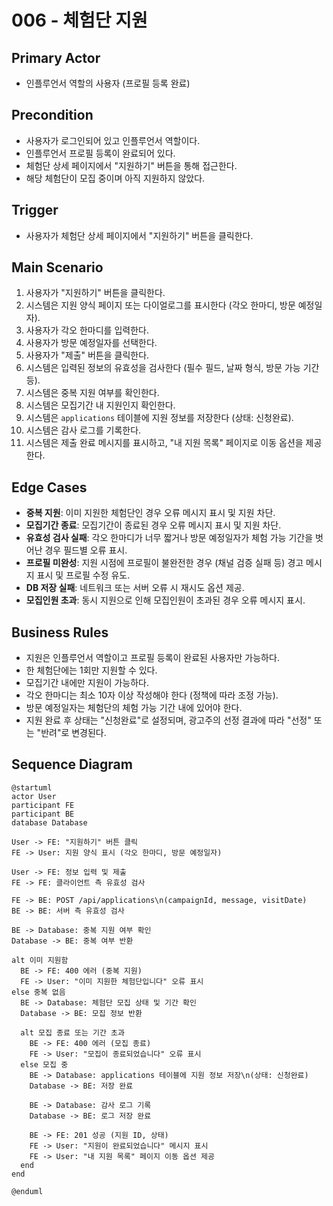 # 006 - 체험단 지원

## Primary Actor

- 인플루언서 역할의 사용자 (프로필 등록 완료)

## Precondition

- 사용자가 로그인되어 있고 인플루언서 역할이다.
- 인플루언서 프로필 등록이 완료되어 있다.
- 체험단 상세 페이지에서 "지원하기" 버튼을 통해 접근한다.
- 해당 체험단이 모집 중이며 아직 지원하지 않았다.

## Trigger

- 사용자가 체험단 상세 페이지에서 "지원하기" 버튼을 클릭한다.

## Main Scenario

1. 사용자가 "지원하기" 버튼을 클릭한다.
2. 시스템은 지원 양식 페이지 또는 다이얼로그를 표시한다 (각오 한마디, 방문 예정일자).
3. 사용자가 각오 한마디를 입력한다.
4. 사용자가 방문 예정일자를 선택한다.
5. 사용자가 "제출" 버튼을 클릭한다.
6. 시스템은 입력된 정보의 유효성을 검사한다 (필수 필드, 날짜 형식, 방문 가능 기간 등).
7. 시스템은 중복 지원 여부를 확인한다.
8. 시스템은 모집기간 내 지원인지 확인한다.
9. 시스템은 `applications` 테이블에 지원 정보를 저장한다 (상태: 신청완료).
10. 시스템은 감사 로그를 기록한다.
11. 시스템은 제출 완료 메시지를 표시하고, "내 지원 목록" 페이지로 이동 옵션을 제공한다.

## Edge Cases

- **중복 지원**: 이미 지원한 체험단인 경우 오류 메시지 표시 및 지원 차단.
- **모집기간 종료**: 모집기간이 종료된 경우 오류 메시지 표시 및 지원 차단.
- **유효성 검사 실패**: 각오 한마디가 너무 짧거나 방문 예정일자가 체험 가능 기간을 벗어난 경우 필드별 오류 표시.
- **프로필 미완성**: 지원 시점에 프로필이 불완전한 경우 (채널 검증 실패 등) 경고 메시지 표시 및 프로필 수정 유도.
- **DB 저장 실패**: 네트워크 또는 서버 오류 시 재시도 옵션 제공.
- **모집인원 초과**: 동시 지원으로 인해 모집인원이 초과된 경우 오류 메시지 표시.

## Business Rules

- 지원은 인플루언서 역할이고 프로필 등록이 완료된 사용자만 가능하다.
- 한 체험단에는 1회만 지원할 수 있다.
- 모집기간 내에만 지원이 가능하다.
- 각오 한마디는 최소 10자 이상 작성해야 한다 (정책에 따라 조정 가능).
- 방문 예정일자는 체험단의 체험 가능 기간 내에 있어야 한다.
- 지원 완료 후 상태는 "신청완료"로 설정되며, 광고주의 선정 결과에 따라 "선정" 또는 "반려"로 변경된다.

## Sequence Diagram

```plantuml
@startuml
actor User
participant FE
participant BE
database Database

User -> FE: "지원하기" 버튼 클릭
FE -> User: 지원 양식 표시 (각오 한마디, 방문 예정일자)

User -> FE: 정보 입력 및 제출
FE -> FE: 클라이언트 측 유효성 검사

FE -> BE: POST /api/applications\n(campaignId, message, visitDate)
BE -> BE: 서버 측 유효성 검사

BE -> Database: 중복 지원 여부 확인
Database -> BE: 중복 여부 반환

alt 이미 지원함
  BE -> FE: 400 에러 (중복 지원)
  FE -> User: "이미 지원한 체험단입니다" 오류 표시
else 중복 없음
  BE -> Database: 체험단 모집 상태 및 기간 확인
  Database -> BE: 모집 정보 반환

  alt 모집 종료 또는 기간 초과
    BE -> FE: 400 에러 (모집 종료)
    FE -> User: "모집이 종료되었습니다" 오류 표시
  else 모집 중
    BE -> Database: applications 테이블에 지원 정보 저장\n(상태: 신청완료)
    Database -> BE: 저장 완료

    BE -> Database: 감사 로그 기록
    Database -> BE: 로그 저장 완료

    BE -> FE: 201 성공 (지원 ID, 상태)
    FE -> User: "지원이 완료되었습니다" 메시지 표시
    FE -> User: "내 지원 목록" 페이지 이동 옵션 제공
  end
end

@enduml
```
